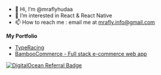 - 👋 Hi, I’m @mraflyhudaa
- 👀 I’m interested in React & React Native
- 📫 How to reach me : email me at mrafly.info@gmail.com


**My Portfolio**

 - [TypeRacing](https://typeracingspeed.netlify.app/)
 - [BambooCommerce - Full stack e-commerce web app](bamboocommerce.vercel.app)

[![DigitalOcean Referral Badge](https://web-platforms.sfo2.cdn.digitaloceanspaces.com/WWW/Badge%201.svg)](https://www.digitalocean.com/?refcode=a4eaa45d3d5f&utm_campaign=Referral_Invite&utm_medium=Referral_Program&utm_source=badge)

<!---
mraflyhudaa/mraflyhudaa is a ✨ special ✨ repository because its `README.md` (this file) appears on your GitHub profile.
You can click the Preview link to take a look at your changes.
--->
